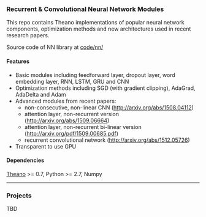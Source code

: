 ### Recurrent & Convolutional Neural Network Modules

This repo contains Theano implementations of popular neural network components, optimization methods and new architectures used in recent research papers.

Source code of NN library at [code/nn/](https://github.com/taolei87/rcnn/tree/master/code/nn)

#### Features
  - Basic modules including feedforward layer, dropout layer, word embedding layer, RNN, LSTM, GRU and CNN
  - Optimization methods including SGD (with gradient clipping), AdaGrad, AdaDelta and Adam
  - Advanced modules from recent papers:
    - non-consecutive, non-linear CNN (http://arxiv.org/abs/1508.04112)
    - attention layer, non-recurrent version (http://arxiv.org/abs/1509.06664)
    - attention layer, non-recurrent bi-linear version (http://arxiv.org/pdf/1509.00685.pdf)
    - recurrent convolutional network (http://arxiv.org/abs/1512.05726)
  - Transparent to use GPU

#### Dependencies
  [Theano](http://deeplearning.net/software/theano/) >= 0.7, Python >= 2.7, Numpy

  
----------

  
### Projects

  TBD
